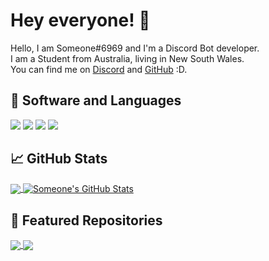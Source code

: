 <!-- More info, tips and tricks for making GitHub Profile README can be found in my article at https://towardsdatascience.com/build-a-stunning-readme-for-your-github-profile-9b80434fe5d7 -->

# Hey everyone! 👋

Hello, I am Someone#6969 and I'm a Discord Bot developer.  
I am a Student from Australia, living in New South Wales.  
You can find me on [Discord](https://discord.com/users/679944178079367179) and [GitHub](https://github.com/someone-6969) :D.

## 🔧 Software and Languages
![](https://img.shields.io/badge/OS-Linux-informational?style=flat&logo=linux&logoColor=white&color=2bbc8a)
![](https://img.shields.io/badge/OS-Windows-informational?style=flat&logo=windows&logoColor=white&color=2bbc8a)
![](https://img.shields.io/badge/Editor-Visual_Studio_Code-informational?style=flat&logo=visual-studio-code&logoColor=white&color=2bbc8a)
![](https://img.shields.io/badge/Code_Language-Python-informational?style=flat&logo=python&logoColor=white&color=2bbc8a)

## &#x1f4c8; GitHub Stats

<a href="https://github.com/someone-6969/someone-6969">
  <img align="center" src="https://github-readme-stats.vercel.app/api/top-langs/?username=someone-6969&title_color=ffffff&text_color=c9cacc&icon_color=2bbc8a&bg_color=1d1f21" />
</a>
<a href="https://github.com/someone-6969/someone-6969">
  <img align="center" src="https://github-readme-stats.vercel.app/api?username=someone-6969&show_icons=true&count_private=true&title_color=ffffff&text_color=c9cacc&icon_color=2bbc8a&bg_color=1d1f21&line_height=33" alt="Someone's GitHub Stats" />
</a>

## 📌 Featured Repositories

<a href="https://github.com/someone-6969/levi-bot">
  <img align="center" src="https://github-readme-stats.vercel.app/api/pin/?username=someone-6969&repo=levi-bot" />
</a>
<a href="https://github.com/someone-6969/someone-6969">
  <img align="center" src="https://github-readme-stats.vercel.app/api/pin/?username=someone-6969&repo=someone-6969.github.io" />

<!-- Resources -->
<!-- Icons: https://simpleicons.org/ -->
<!-- GitHub Stats: https://github.com/anuraghazra/github-readme-stats -->
<!-- Emojis: https://emojipedia.org/emoji/ -->
<!-- HTML Emojis: https://www.fileformat.info/index.htm -->
<!-- Shields: https://shields.io/ -->
<!-- Awesome GitHub Profile README: https://github.com/abhisheknaiidu/awesome-github-profile-readme -->
